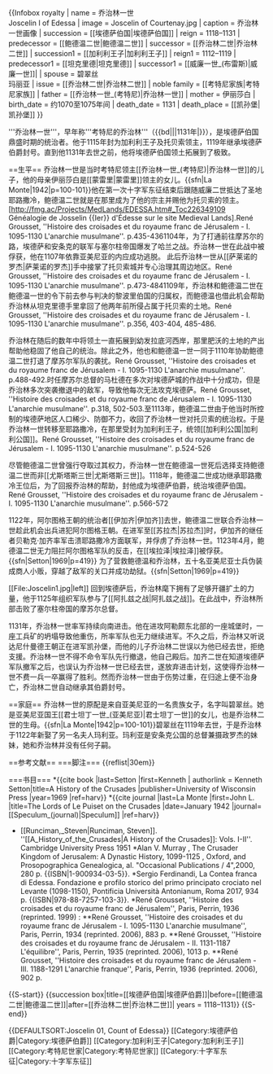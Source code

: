 {{Infobox royalty
| name = 乔治林一世<br>Joscelin I of Edessa
| image  = Joscelin of Courtenay.jpg
| caption = 乔治林一世画像
| succession = [[埃德萨伯国|埃德萨伯国]]
| reign = 1118–1131
| predecessor = [[鲍德温二世|鲍德温二世]]
| successor = [[乔治林二世|乔治林二世]]
| succession1 = [[加利利王子|加利利王子]]
| reign1 = 1112–1119
| predecessor1  = [[坦克里德|坦克里德]]
| successor1 = [[威廉一世_(布雷斯)|威廉一世]]| 
| spouse = 碧翠丝<br/>玛丽亚
| issue = [[乔治林二世|乔治林二世]]
| noble family = [[考特尼家族|考特尼家族]]
| father = [[乔治林一世_(考特尼)|乔治林一世]]
| mother = 伊丽莎白
| birth_date = 约1070至1075年间
| death_date = 1131
| death_place = [[凯孙堡|凯孙堡]]
}}

'''乔治林一世'''，早年称'''考特尼的乔治林'''（{{bd|||1131年|}}），是埃德萨伯国鼎盛时期的统治者。他于1115年封为加利利王子及托贝索领主，1119年继承埃德萨伯爵封号。直到他1131年去世之前，他将埃德萨伯国领土拓展到了极致。

==生平==
乔治林一世是当时考特尼领主[[乔治林一世_(考特尼)|乔治林一世]]的儿子，他的母亲伊丽莎白是[[蒙雷里|蒙雷里]]领主的女儿。{{sfn|La Monte|1942|p=100-101}}他在第一次十字军东征结束后跟随威廉二世抵达了圣地耶路撒冷，鲍德温二世就是在那里成为了他的宗主并赐他为托贝索的领主。<ref>[http://fmg.ac/Projects/MedLands/EDESSA.htm#_Toc226349109 Généalogie de Josselin {{Ier}} d'Édesse sur le site Medieval Lands].</ref><ref>René Grousset, ''Histoire des croisades et du royaume franc de Jérusalem - I. 1095-1130 L'anarchie musulmane''. p.435-436</ref>1104年，为了打通前往摩苏尔的路，埃德萨和安条克的联军与塞尔柱帝国爆发了哈兰之战。乔治林一世在此战中被俘获，他在1107年依靠亚美尼亚的内应成功逃脱。 此后乔治林一世从[[萨莱诺的罗杰|萨莱诺的罗杰]]手中接掌了托贝索城并专心治理其周边地区。<ref>René Grousset, ''Histoire des croisades et du royaume franc de Jérusalem - I. 1095-1130 L'anarchie musulmane''. p.473-484</ref>1109年，乔治林和鲍德温二世在鲍德温一世的令下前去参与判决的黎波里伯国的归属权，而鲍德温也借此机会帮助乔治林从坦克里德手里拿回了他两年前所侵占属于托贝索的土地。<ref>René Grousset, ''Histoire des croisades et du royaume franc de Jérusalem - I. 1095-1130 L'anarchie musulmane''. p.356, 403-404, 485-486.</ref>

乔治林在随后的数年中将领土一直拓展到幼发拉底河西岸，那里肥沃的土地的产出帮助他稳固了他自己的统治。除此之外，他也和鲍德温一世一同于1110年协助鲍德温二世打退了摩苏尔军队的袭扰。<ref>René Grousset, ''Histoire des croisades et du royaume franc de Jérusalem - I. 1095-1130 L'anarchie musulmane''. p.488-492.</ref>时任摩苏尔总督的马杜德在多次对埃德萨城的作战中十分成功，但是乔治林多次突袭撤退中的敌军，导致他每次无法攻克埃德萨。<ref>René Grousset, ''Histoire des croisades et du royaume franc de Jérusalem - I. 1095-1130 L'anarchie musulmane''. p.318, 502-503.</ref>至1113年，鲍德温二世由于他当时所控制的埃德萨地区人口稀少、防御不力，收回了乔治林一世对托贝索的统治权。于是乔治林一世转移至耶路撒冷，在那里受封为加利利王子，统领[[加利利公国|加利利公国]]。<ref>René Grousset, ''Histoire des croisades et du royaume franc de Jérusalem - I. 1095-1130 L'anarchie musulmane''. p.524-526</ref>

尽管鲍德温二世曾强行夺取过其权力，乔治林一世在鲍德温一世死后选择支持鲍德温二世而非[[尤斯塔斯三世|尤斯塔斯三世]]。1118年，鲍德温二世成功继承耶路撒冷王位后，为了回报乔治林的帮助，封他成为埃德萨伯爵，统治埃德萨伯国。<ref>René Grousset, ''Histoire des croisades et du royaume franc de Jérusalem - I. 1095-1130 L'anarchie musulmane''. p.566-572</ref>

1122年，阿尔图格王朝的统治者[[伊加齐|伊加齐]]去世，鲍德温二世联合乔治林一世趁此机会出兵进犯阿尔图格王朝。在进军至[[苏拉杰|苏拉杰]]时，伊加齐的继任者贝勒克·加齐率军击溃耶路撒冷方面联军，并俘虏了乔治林一世。1123年4月，鲍德温二世无力阻拦阿尔图格军队的反击，在[[埃拉泽|埃拉泽]]被俘获。{{sfn|Setton|1969|p=419}} 为了营救鲍德温和乔治林，五十名亚美尼亚士兵伪装成商人小贩，穿越了敌军的关口并成功劫狱。{{sfn|Setton|1969|p=419}}

[[File:Joscelin1.jpg|left]]
回到埃德萨后，乔治林麾下拥有了足够开疆扩土的力量，他于1125年组织军队参与了[[阿扎兹之战|阿扎兹之战]]。在此战中，乔治林所部击败了塞尔柱帝国的摩苏尔总督。

1131年，乔治林一世率军持续向南进击。他在进攻阿勒颇东北部的一座城堡时，一座工兵矿的坍塌导致他重伤，所率军队也无力继续进军。不久之后，乔治林又听说达尼什曼德王朝正在进军凯孙堡，而他的儿子乔治林二世误以为他已经去世，拒绝支援。乔治林一世不得不命令军队先行撤退，他自己殿后。加齐二世在知道埃德萨军队撤军之后，也误认为乔治林一世已经去世，遂放弃进击计划，这使得乔治林一世不费一兵一卒赢得了胜利。然而乔治林一世由于伤势过重，在归途上便不治身亡，乔治林二世自动继承其伯爵封号。

==家庭==
乔治林一世的原配是来自亚美尼亚的一名贵族女子，名字叫碧翠丝。她是亚美尼亚国王[[君士坦丁一世_(亚美尼亚)|君士坦丁一世]]的女儿，也是乔治林二世的生母。{{sfn|La Monte|1942|p=100-101}}碧翠丝在1119年去世，于是乔治林于1122年新娶了另一名夫人玛利亚。玛利亚是安条克公国的总督兼摄政罗杰的妹妹，她和乔治林并没有任何子嗣。

==参考文献==
===脚注===
{{reflist|30em}}

===书目===
*{{cite book |last=Setton |first=Kenneth | authorlink = Kenneth Setton|title=A History of the Crusades |publisher=University of Wisconsin Press |year=1969 |ref=harv}}
*{{cite journal |last=La Monte |first=John L. |title=The Lords of Le Puiset on the Crusades |date=January 1942 |journal=[[Speculum_(journal)|Speculum]] |ref=harv}}
* [[Runciman,_Steven|Runciman, Steven]]. ''[[A_History_of_the_Crusades|A History of the Crusades]]: Vols. I-II''. Cambridge University Press 1951
*Alan V. Murray , The Crusader Kingdom of Jerusalem: A Dynastic History, 1099-1125 , Oxford, and Prosopographica Genealogica, al.  "Occasional Publications / 4",2000, 280 p. {{ISBN|1-900934-03-5}}.
*Sergio Ferdinandi, La Contea franca di Edessa. Fondazione e profilo storico del primo principato crociato nel Levante (1098-1150), Pontificia Università Antonianum, Roma 2017, 934 p. {{ISBN|978-88-7257-103-3}}.
*René Grousset, ''Histoire des croisades et du royaume franc de Jérusalem'', Paris, Perrin, 1936 (reprinted. 1999) :
**René Grousset, ''Histoire des croisades et du royaume franc de Jérusalem - I. 1095-1130 L'anarchie musulmane'', Paris, Perrin, 1934 (reprinted. 2006), 883 p.
**René Grousset, ''Histoire des croisades et du royaume franc de Jérusalem - II. 1131-1187 L'équilibre'', Paris, Perrin, 1935 (reprinted. 2006), 1013 p.
**René Grousset, ''Histoire des croisades et du royaume franc de Jérusalem - III. 1188-1291 L'anarchie franque'', Paris, Perrin, 1936 (reprinted. 2006), 902 p.



{{S-start}}
{{succession box|title=[[埃德萨伯国|埃德萨伯爵]]|before=[[鲍德温二世|鲍德温二世]]|after=[[乔治林二世|乔治林二世]]| years = 1118–1131}}
{{S-end}}

{{DEFAULTSORT:Joscelin 01, Count of Edessa}}
[[Category:埃德萨伯爵|Category:埃德萨伯爵]]
[[Category:加利利王子|Category:加利利王子]]
[[Category:考特尼世家|Category:考特尼世家]]
[[Category:十字军东征|Category:十字军东征]]